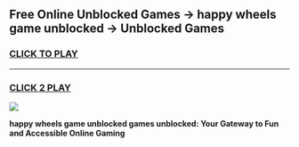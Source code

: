 
## Free Online Unblocked Games → happy wheels game unblocked → Unblocked Games
<h3>
<a href="https://premium.freeplayer.one?title=happy_wheels_game_unblocked&ref=21F">CLICK TO PLAY</a></h3>
<hr>

<h3>
<a href="https://premium.freeplayer.one?title=happy_wheels_game_unblocked&ref=21F">CLICK 2 PLAY</a>
  
</h3>

<a href="https://premium.freeplayer.one?title=happy_wheels_game_unblocked&ref=21F/"><img src="https://clearcache.store/games.png"></a>


**happy wheels game unblocked games unblocked: Your Gateway to Fun and Accessible Online Gaming**
